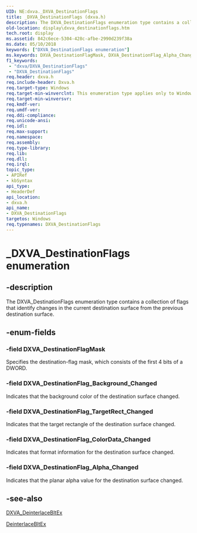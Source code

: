 ```yaml
---
UID: NE:dxva._DXVA_DestinationFlags
title: _DXVA_DestinationFlags (dxva.h)
description: The DXVA_DestinationFlags enumeration type contains a collection of flags that identify changes in the current destination surface from the previous destination surface.
old-location: display\dxva_destinationflags.htm
tech.root: display
ms.assetid: 842c6ece-5304-428c-afbe-2990d239f38a
ms.date: 05/10/2018
keywords: ["DXVA_DestinationFlags enumeration"]
ms.keywords: DXVA_DestinationFlagMask, DXVA_DestinationFlag_Alpha_Changed, DXVA_DestinationFlag_Background_Changed, DXVA_DestinationFlag_ColorData_Changed, DXVA_DestinationFlag_TargetRect_Changed, DXVA_DestinationFlags, DXVA_DestinationFlags enumeration [Display Devices], _DXVA_DestinationFlags, display.dxva_destinationflags, dxva/DXVA_DestinationFlagMask, dxva/DXVA_DestinationFlag_Alpha_Changed, dxva/DXVA_DestinationFlag_Background_Changed, dxva/DXVA_DestinationFlag_ColorData_Changed, dxva/DXVA_DestinationFlag_TargetRect_Changed, dxva/DXVA_DestinationFlags, dxvaref_f18a38b4-531e-4c7c-bd77-e4c0d581f86d.xml
f1_keywords:
 - "dxva/DXVA_DestinationFlags"
 - "DXVA_DestinationFlags"
req.header: dxva.h
req.include-header: Dxva.h
req.target-type: Windows
req.target-min-winverclnt: This enumeration type applies only to Windows Server 2003 with SP1 and later, and Windows XP with SP2 and later.
req.target-min-winversvr: 
req.kmdf-ver: 
req.umdf-ver: 
req.ddi-compliance: 
req.unicode-ansi: 
req.idl: 
req.max-support: 
req.namespace: 
req.assembly: 
req.type-library: 
req.lib: 
req.dll: 
req.irql: 
topic_type:
- APIRef
- kbSyntax
api_type:
- HeaderDef
api_location:
- dxva.h
api_name:
- DXVA_DestinationFlags
targetos: Windows
req.typenames: DXVA_DestinationFlags
---
```


# _DXVA_DestinationFlags enumeration


## -description


The DXVA_DestinationFlags enumeration type contains a collection of flags that identify changes in the current destination surface from the previous destination surface.


## -enum-fields




### -field DXVA_DestinationFlagMask

Specifies the destination-flag mask, which consists of the first 4 bits of a DWORD.


### -field DXVA_DestinationFlag_Background_Changed

Indicates that the background color of the destination surface changed. 


### -field DXVA_DestinationFlag_TargetRect_Changed

Indicates that the target rectangle of the destination surface changed. 


### -field DXVA_DestinationFlag_ColorData_Changed

Indicates that format information for the destination surface changed. 



### -field DXVA_DestinationFlag_Alpha_Changed

Indicates that the planar alpha value for the destination surface changed.


## -see-also




<a href="https://docs.microsoft.com/windows-hardware/drivers/ddi/dxva/ns-dxva-_dxva_deinterlacebltex">DXVA_DeinterlaceBltEx</a>



<a href="https://docs.microsoft.com/windows-hardware/drivers/display/dxva-deinterlacebobdeviceclass-deinterlacebltex">DeinterlaceBltEx</a>
 

 

